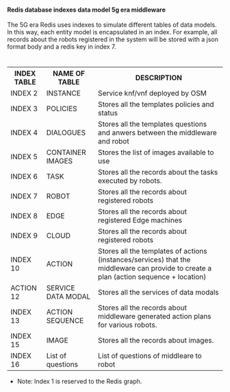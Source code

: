 #### Redis database indexes data model 5g era middleware 

The 5G era Redis uses indexes to simulate different tables of data models. In this way, each entity model is encapsulated in an index. For example, all records about the robots registered in the system will be stored with a json format body and a redis key in index 7.

<html>

   <body>
      <h1></h1>
      <table>
         <tr>
            <th>INDEX TABLE</th>
            <th>NAME OF TABLE</th>
            <th>DESCRIPTION</th>
         </tr>
         <tr>
            <td>INDEX 2 </td>
            <td>INSTANCE</td>
            <td>Service knf/vnf deployed by OSM</td>
         </tr>
         <tr>
               <td>INDEX 3 </td>
               <td>POLICIES</td>
               <td>Stores all the templates policies and status</td>
            </tr>
         <tr>
               <td>INDEX 4 </td>
               <td>DIALOGUES</td>
               <td>Stores all the templates questions and anwers between the middleware and robot</td>
            </tr>
         <tr>
               <td>INDEX 5 </td>
               <td>CONTAINER IMAGES</td>
               <td>Stores the list of images available to use</td>
            </tr>
         <tr>
               <td>INDEX 6 </td>
               <td>TASK</td>
               <td>Stores all the records about the tasks executed by robots.</td>
            </tr>
         <tr>
               <td>INDEX 7 </td>
               <td>ROBOT</td>
               <td>Stores all the records about registered robots</td>
            </tr>
         <tr>
               <td>INDEX 8 </td>
               <td>EDGE</td>
               <td>Stores all the records about registered Edge machines</td>
            </tr>
         <tr>
               <td>INDEX 9 </td>
               <td>CLOUD</td>
               <td>Stores all the records about registered robots</td>
            </tr>
         <tr>
               <td>INDEX 10 </td>
               <td>ACTION</td>
               <td>Stores all the templates of actions (instances/services) that the middleware can provide to create a plan (action sequence + location)</td>
            </tr>
         <tr>
               <td>ACTION 12 </td>
               <td>SERVICE DATA MODAL</td>
               <td>Stores all the services of data modals</td>
            </tr>
          <tr>
               <td>INDEX 13 </td>
               <td>ACTION SEQUENCE</td>
               <td>Stores all the records about middleware generated action plans for various robots.</td>
            </tr>
         <tr>
               <td>INDEX 15 </td>
               <td>IMAGE</td>
               <td>Stores all the records about images.</td>
            </tr>
          <tr>
               <td>INDEX 16 </td>
               <td>List of questions</td>
               <td>List of questions of middleare to robot</td>
            </tr>
      </table>
   </body>
</html>

* Note: Index 1 is reserved to the Redis graph.
